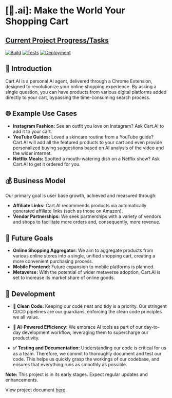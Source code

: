 # [🛒.ai]: Make the World Your Shopping Cart

## [Current Project Progress/Tasks](https://github.com/orgs/cart-ai/projects/1/views/1)

[![Build](https://github.com/cart.ai/cart.ai/workflows/Build/badge.svg)](https://github.com/cart-ai/cart.ai/actions)
[![Tests](https://github.com/cart.ai/cart.ai/workflows/Tests/badge.svg)](https://github.com/cart-ai/cart.ai/actions)
[![Deployment](https://github.com/cart-ai/cart.ai/workflows/Deployment/badge.svg)](https://github.com/cart.ai/cart.ai/actions)

## 🚀 Introduction

Cart.AI is a personal AI agent, delivered through a Chrome Extension, designed to revolutionize your online shopping experience. By asking a single question, you can have products from various digital platforms added directly to your cart, bypassing the time-consuming search process.

## 🌐 Example Use Cases

- **Instagram Fashion:** See an outfit you love on Instagram? Ask Cart.AI to add it to your cart.
- **YouTube Guides:** Loved a skincare routine from a YouTube guide? Cart.AI will add all the featured products to your cart and even provide personalized buying suggestions based on AI analysis of the video and the wider internet.
- **Netflix Meals:** Spotted a mouth-watering dish on a Netflix show? Ask Cart.AI to get it ordered for you.

## 💰 Business Model

Our primary goal is user base growth, achieved and measured through:

- **Affiliate Links:** Cart.AI recommends products via automatically generated affiliate links (such as those on Amazon).
- **Vendor Partnerships:** We seek partnerships with a variety of vendors and shops to facilitate more orders and, consequently, more revenue.

## 🎯 Future Goals

- **Online Shopping Aggregator:** We aim to aggregate products from various online stores into a single, unified shopping cart, creating a more convenient purchasing process.
- **Mobile Frontend:** Future expansion to mobile platforms is planned.
- **Metaverse:** With the potential of wider metaverse adoption, Cart.AI is set to increase its market share of online goods.

## 👥 Development

- **:broom: Clean Code:** Keeping our code neat and tidy is a priority. Our stringent CI/CD pipelines are our guardians, enforcing the clean code principles we all value.

- **:rocket: AI-Powered Efficiency:** We embrace AI tools as part of our day-to-day development workflow, leveraging them to supercharge our productivity. 

- **:white_check_mark: Testing and Documentation:** Understanding our code is critical for us as a team. Therefore, we commit to thoroughly document and test our code. This helps us quickly grasp the workings of our codebase, and ensures that everything runs as smoothly as possible.

**Note:** This project is in its early stages. Expect regular updates and enhancements.

View project document [here](https://docs.google.com/document/d/1aTAOxMd1AJ8NRaYx8F521Xg16v0R47KRYoSuxEamu3Q/edit?usp=sharing).
